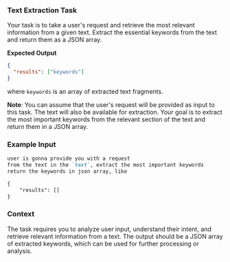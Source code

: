 ### Text Extraction Task

Your task is to take a user's request and retrieve the most relevant information from a given text. Extract the essential keywords from the text and return them as a JSON array.

**Expected Output**
```json
{
  "results": ["keywords"]
}
```
where `keywords` is an array of extracted text fragments.

**Note**: You can assume that the user's request will be provided as input to this task. The text will also be available for extraction. Your goal is to extract the most
important keywords from the relevant section of the text and return them in a JSON array.

### Example Input
```markdown
user is gonna provide you with a request
from the text in the `text`, extract the most important keywords
return the keywords in json array, like

{
    "results": []
}
```
### Context
The task requires you to analyze user input, understand their intent, and retrieve relevant information from a text. The output should be a JSON array of extracted keywords, which
can be used for further processing or analysis.
